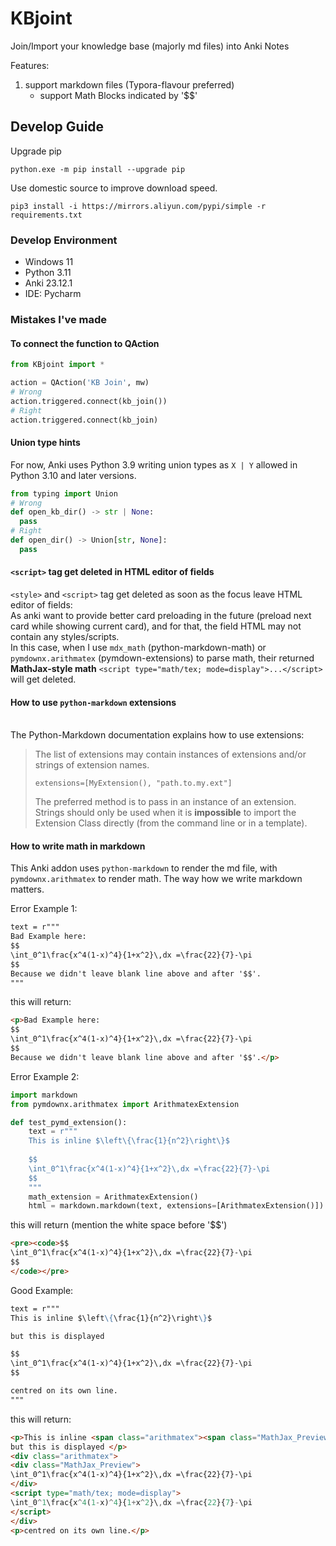 # KBjoint

Join/Import your knowledge base (majorly md files) into Anki Notes

Features:

1. support markdown files (Typora-flavour preferred)
   - support Math Blocks indicated by '$$'

## Develop Guide

Upgrade pip

```batch
python.exe -m pip install --upgrade pip
```

Use domestic source to improve download speed.

```batch
pip3 install -i https://mirrors.aliyun.com/pypi/simple -r requirements.txt
```


### Develop Environment

- Windows 11
- Python 3.11
- Anki 23.12.1
- IDE: Pycharm

### Mistakes I've made

#### To connect the function to QAction

```python
from KBjoint import *

action = QAction('KB Join', mw)
# Wrong
action.triggered.connect(kb_join())
# Right
action.triggered.connect(kb_join)
```
   
#### Union type hints</br>

For now, Anki uses Python 3.9
writing union types as `X | Y` allowed 
in Python 3.10 and later versions.

```python
from typing import Union
# Wrong
def open_kb_dir() -> str | None:
  pass
# Right
def open_dir() -> Union[str, None]:
  pass
```

#### `<script>` tag get deleted in HTML editor of fields

`<style>` and `<script>` tag get deleted 
as soon as the focus leave HTML editor of fields:
<br>As anki want to provide better card preloading 
in the future (preload next card while showing current card), 
and for that, the field HTML may not contain any styles/scripts.
<br> In this case, when I use `mdx_math` (python-markdown-math)
or `pymdownx.arithmatex` (pymdown-extensions) 
to parse math, their returned **MathJax-style math**
`<script type="math/tex; mode=display">...</script>`
will get deleted.

#### How to use `python-markdown` extensions

<br>The Python-Markdown documentation 
explains how to use extensions:
> The list of extensions may contain instances of extensions and/or strings of extension names.
> 
> `extensions=[MyExtension(), "path.to.my.ext"]`
> 
> The preferred method is to pass in an instance of an extension. 
> Strings should only be used when it is **impossible**
> to import the Extension Class directly (from the command line or in a template).

#### How to write math in markdown

This Anki addon uses `python-markdown` to render the md file,
with `pymdownx.arithmatex` to render math. The way how we 
write markdown matters.

Error Example 1:

```markdown
text = r"""
Bad Example here:
$$
\int_0^1\frac{x^4(1-x)^4}{1+x^2}\,dx =\frac{22}{7}-\pi
$$
Because we didn't leave blank line above and after '$$'.
"""
```
this will return:
```html
<p>Bad Example here:
$$
\int_0^1\frac{x^4(1-x)^4}{1+x^2}\,dx =\frac{22}{7}-\pi
$$
Because we didn't leave blank line above and after '$$'.</p>
```

Error Example 2:

```python
import markdown
from pymdownx.arithmatex import ArithmatexExtension

def test_pymd_extension():
    text = r"""
    This is inline $\left\{\frac{1}{n^2}\right\}$
    
    $$
    \int_0^1\frac{x^4(1-x)^4}{1+x^2}\,dx =\frac{22}{7}-\pi
    $$
    """
    math_extension = ArithmatexExtension()
    html = markdown.markdown(text, extensions=[ArithmatexExtension()])
```
this will return (mention the white space before '$$')
```markdown
<pre><code>$$
\int_0^1\frac{x^4(1-x)^4}{1+x^2}\,dx =\frac{22}{7}-\pi
$$
</code></pre>
```

Good Example:
```markdown
text = r"""
This is inline $\left\{\frac{1}{n^2}\right\}$

but this is displayed 

$$
\int_0^1\frac{x^4(1-x)^4}{1+x^2}\,dx =\frac{22}{7}-\pi
$$

centred on its own line.
"""
```
this will return:
```html
<p>This is inline <span class="arithmatex"><span class="MathJax_Preview">\left\{\frac{1}{n^2}\right\}</span><script type="math/tex">\left\{\frac{1}{n^2}\right\}</script></span>
but this is displayed </p>
<div class="arithmatex">
<div class="MathJax_Preview">
\int_0^1\frac{x^4(1-x)^4}{1+x^2}\,dx =\frac{22}{7}-\pi
</div>
<script type="math/tex; mode=display">
\int_0^1\frac{x^4(1-x)^4}{1+x^2}\,dx =\frac{22}{7}-\pi
</script>
</div>
<p>centred on its own line.</p>
```